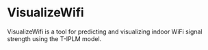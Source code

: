 # VisualizeWifi
VisualizeWifi is a tool for predicting and visualizing indoor WiFi signal strength using the T-IPLM model.
